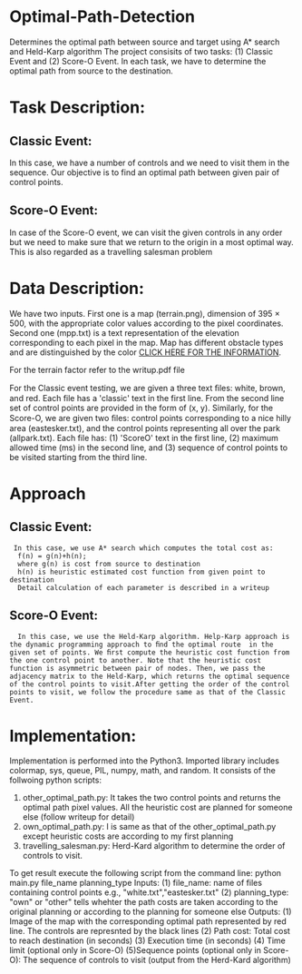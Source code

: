 # Optimal-Path-Detection
Determines the optimal path between source and target using A* search and Held-Karp algorithm
The project consisits of two tasks: (1) Classic Event and (2) Score-O Event. In each task, we have to determine the optimal path from source to the destination. 
# Task Description:
## Classic Event:
   In this case, we have a number of controls and we need to visit them in the sequence. Our objective is to find an optimal path between given pair of control points.
   
## Score-O Event:
In case of the Score-O event, we can visit the given controls in any order but we need to make sure that we return to the origin in a most optimal way. This is also regarded as a travelling salesman problem

# Data Description:
We have two inputs. First one is a map (terrain.png), dimension of 395 × 500, with the appropriate color values according to the pixel coordinates. Second one (mpp.txt) is a text representation of the elevation corresponding to each pixel in the map.
Map has different obstacle types and are distinguished by the color [CLICK HERE FOR THE INFORMATION](https://www.cs.rit.edu/~zjb/courses/630-2181/lab1/index.html).

For the terrain factor refer to the writup.pdf file

For the Classic event testing, we are given a three text ﬁles: white, brown, and red. Each file has a 'classic' text in the first line. From the second line set of control points are provided in the form of (x, y).
Similarly, for the Score-O, we are given two ﬁles: control points corresponding to a nice hilly area (eastesker.txt), and the control points representing all over the park (allpark.txt). Each file has: (1) 'ScoreO' text in the first line, (2) maximum allowed time (ms) in the second line, and (3) sequence of control points to be visited starting from the third line.

# Approach
  ## Classic Event: 
     In this case, we use A* search which computes the total cost as:
      f(n) = g(n)+h(n); 
      where g(n) is cost from source to destination 
      h(n) is heuristic estimated cost function from given point to destination
      Detail calculation of each parameter is described in a writeup 
   ## Score-O Event:
      In this case, we use the Held-Karp algorithm. Help-Karp approach is the dynamic programming approach to ﬁnd the optimal route  in the given set of points. We ﬁrst compute the heuristic cost function from the one control point to another. Note that the heuristic cost function is asymmetric between pair of nodes. Then, we pass the adjacency matrix to the Held-Karp, which returns the optimal sequence of the control points to visit.After getting the order of the control points to visit, we follow the procedure same as that of the Classic Event.
      
# Implementation:
 Implementation is performed into the Python3. Imported library includes colormap, sys, queue, PIL, numpy, math, and random.
 It consists of the follwoing python scripts:
  1. other_optimal_path.py:
     It takes the two control points and returns the optimal path pixel values. All the heuristic cost are planned for            someone else (follow writeup for detail)
  2. own_optimal_path.py:
     I is same as that of the other_optimal_path.py except heuristic costs are according to my first planning
  3. travelling_salesman.py:
      Herd-Kard algorithm to determine the order of controls to visit.
      
  To get result execute the following script from the command line:
    python main.py file_name planning_type
    Inputs:
      (1) file_name: name of files containing control points e.g., "white.txt","eastesker.txt"
      (2) planning_type: "own" or "other" tells whehter the path costs are taken according to the original planning or                                 according to the planning for someone else
     Outputs:
     (1) Image of the map with the corresponding optimal path represented by red line. The controls are represnted by the            black lines
     (2) Path cost: Total cost to reach destination (in seconds)
     (3) Execution time (in seconds)
     (4) Time limit (optional only in Score-O)
     (5)Sequence points (optional only in Score-O): The sequence of controls to visit (output from the Herd-Kard algorithm)
    
 





 
